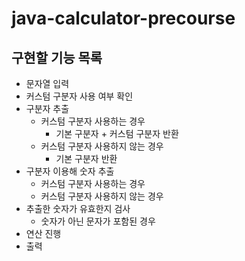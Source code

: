 # java-calculator-precourse

## 구현할 기능 목록

- 문자열 입력
- 커스텀 구분자 사용 여부 확인
- 구분자 추출
    - 커스텀 구분자 사용하는 경우
        - 기본 구분자 + 커스텀 구분자 반환
    - 커스텀 구분자 사용하지 않는 경우
        - 기본 구분자 반환
- 구분자 이용해 숫자 추출
    - 커스텀 구분자 사용하는 경우
    - 커스텀 구분자 사용하지 않는 경우
- 추출한 숫자가 유효한지 검사
    - 숫자가 아닌 문자가 포함된 경우
- 연산 진행
- 출력